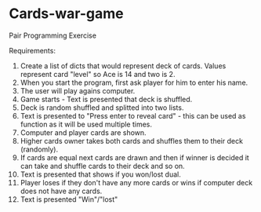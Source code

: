 # Cards-war-game
Pair Programming Exercise

Requirements:
1. Create a list of dicts that would represent deck of cards. Values represent card "level" so Ace is 14 and two is 2.
2. When you start the program, first ask player for him to enter his name.
3. The user will play agains computer.
4. Game starts - Text is presented that deck is shuffled.
5. Deck is random shuffled and splitted into two lists.
5. Text is presented to "Press enter to reveal card" - this can be used as function as it will be used multiple times.
6. Computer and player cards are shown.
7. Higher cards owner takes both cards and shuffles them to their deck (randomly).
8. If cards are equal next cards are drawn and then if winner is decided it can take and shuffle cards to their deck and so on.
9. Text is presented that shows if you won/lost dual.
10. Player loses if they don't have any more cards or wins if computer deck does not have any cards.
11. Text is presented "Win"/"lost"

